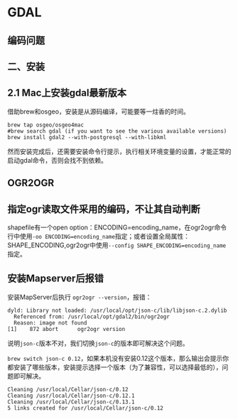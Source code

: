 # GDAL

## 编码问题

## 二、安装

## 2.1 Mac上安装gdal最新版本

借助brew和osgeo，安装是从源码编译，可能要等一炷香的时间。

```lang=shell
brew tap osgeo/osgeo4mac
#brew search gdal (if you want to see the various available versions)
brew install gdal2 --with-postgresql --with-libkml
```

然而安装完成后，还需要安装命令行提示，执行相关环境变量的设置，才能正常的启动gdal命令，否则会找不到依赖。

## OGR2OGR

## 指定ogr读取文件采用的编码，不让其自动判断

shapefile有一个open option：ENCODING=encoding_name，在ogr2ogr命令行中使用`-oo ENCODING=encoding_name`指定；或者设置全局属性：SHAPE_ENCODING,ogr2ogr中使用`--config SHAPE_ENCODING=encoding_name`指定。

## 安装Mapserver后报错

安装MapServer后执行 `ogr2ogr --version`，报错：

```lang=txt
dyld: Library not loaded: /usr/local/opt/json-c/lib/libjson-c.2.dylib
  Referenced from: /usr/local/opt/gdal2/bin/ogr2ogr
  Reason: image not found
[1]    872 abort      ogr2ogr version
```

说明`json-c`版本不对，我们切换`json-c`的版本即可解决这个问题。

`brew switch json-c 0.12`，如果本机没有安装0.12这个版本，那么输出会提示你都安装了哪些版本，安装提示选择一个版本（为了兼容性，可以选择最低的），问题即可解决。

```lang=txt
Cleaning /usr/local/Cellar/json-c/0.12
Cleaning /usr/local/Cellar/json-c/0.12.1
Cleaning /usr/local/Cellar/json-c/0.13.1
5 links created for /usr/local/Cellar/json-c/0.12
```